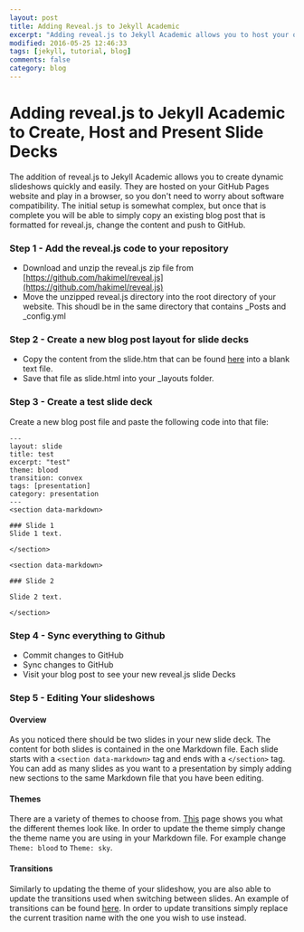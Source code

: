 ```yaml
---
layout: post
title: Adding Reveal.js to Jekyll Academic
excerpt: "Adding reveal.js to Jekyll Academic allows you to host your own dynamic slide show right from your GitHub Pages website."
modified: 2016-05-25 12:46:33
tags: [jekyll, tutorial, blog]
comments: false
category: blog
---
```


# Adding reveal.js to Jekyll Academic to Create, Host and Present Slide Decks

The addition of reveal.js to Jekyll Academic allows you to create dynamic slideshows quickly and easily. They are hosted on your GitHub Pages website and play in a browser, so you don't need to worry about software compatibility. The initial setup is somewhat complex, but once that is complete you will be able to simply copy an existing blog post that is formatted for reveal.js, change the content and push to GitHub.

### Step 1 - Add the reveal.js code to your repository
- Download and unzip the reveal.js zip file from [https://github.com/hakimel/reveal.js](https://github.com/hakimel/reveal.js)
- Move the unzipped reveal.js directory into the root directory of your website. This shoudl be in the same directory that contains \_Posts and \_config.yml

### Step 2 - Create a new blog post layout for slide decks
- Copy the content from the slide.htm that can be found [here](https://github.com/toddstoffer/toddstoffer.github.io/blob/master/_layouts/slide.html) into a blank text file.
- Save that file as slide.html into your \_layouts folder.

### Step 3 - Create a test slide deck

Create a new blog post file and paste the following code into that file:

    ---
    layout: slide
    title: test
    excerpt: "test"
    theme: blood
    transition: convex
    tags: [presentation]
    category: presentation
    ---
    <section data-markdown>

    ### Slide 1
    Slide 1 text.

    </section>

    <section data-markdown>

    ### Slide 2

    Slide 2 text.

    </section>

### Step 4 - Sync everything to Github
- Commit changes to GitHub
- Sync changes to GitHub
- Visit your blog post to see your new reveal.js slide Decks

### Step 5 - Editing Your slideshows
#### Overview
As you noticed there should be two slides in your new slide deck. The content for both slides is contained in the one Markdown file. Each slide starts with a `<section data-markdown>` tag and ends with a `</section>` tag. You can add as many slides as you want to a presentation by simply adding new sections to the same Markdown file that you have been editing.

#### Themes
There are a variety of themes to choose from. [This](http://lab.hakim.se/reveal-js/#/themes) page shows you what the different themes look like. In order to update the theme simply change the theme name you are using in your Markdown file. For example change `Theme: blood` to `Theme: sky`.

#### Transitions
Similarly to updating the theme of your slideshow, you are also able to update the transitions used when switching between slides. An example of transitions can be found [here](http://lab.hakim.se/reveal-js/#/transitions). In order to update transitions simply replace the current trasition name with the one you wish to use instead. 
